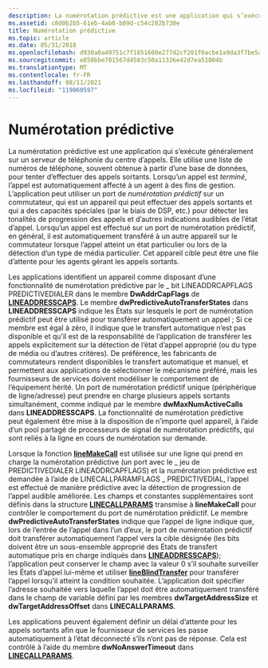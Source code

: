```yaml
---
description: La numérotation prédictive est une application qui s’exécute généralement sur un serveur de téléphonie du centre d’appels.
ms.assetid: c8d0b2b5-61eb-4ab0-b09d-c54c282b730e
title: Numérotation prédictive
ms.topic: article
ms.date: 05/31/2018
ms.openlocfilehash: d930a0a49751c7f1851600e277d2cf201f0acbe1a9da3f7be5aa9f2e4b38439c
ms.sourcegitcommit: e858bbe701567d4583c50a11326e42d7ea51804b
ms.translationtype: MT
ms.contentlocale: fr-FR
ms.lasthandoff: 08/11/2021
ms.locfileid: "119060597"
---
```

# <a name="predictive-dialing"></a>Numérotation prédictive

La numérotation prédictive est une application qui s’exécute généralement sur un serveur de téléphonie du centre d’appels. Elle utilise une liste de numéros de téléphone, souvent obtenue à partir d’une base de données, pour tenter d’effectuer des appels sortants. Lorsqu’un appel est *terminé*, l’appel est automatiquement affecté à un agent à des fins de gestion. L’application peut utiliser un port de *numérotation prédictif* sur un commutateur, qui est un appareil qui peut effectuer des appels sortants et qui a des capacités spéciales (par le biais de DSP, etc.) pour détecter les tonalités de progression des appels et d’autres indications audibles de l’état d’appel. Lorsqu’un appel est effectué sur un port de numérotation prédictif, en général, il est automatiquement transféré à un autre appareil sur le commutateur lorsque l’appel atteint un état particulier ou lors de la détection d’un type de média particulier. Cet appareil cible peut être une file d’attente pour les agents gérant les appels sortants.

Les applications identifient un appareil comme disposant d’une fonctionnalité de numérotation prédictive par le \_ bit LINEADDRCAPFLAGS PREDICTIVEDIALER dans le membre **DwAddrCapFlags** de [**LINEADDRESSCAPS**](/windows/desktop/api/Tapi/ns-tapi-lineaddresscaps). Le membre **dwPredictiveAutoTransferStates** dans **LINEADDRESSCAPS** indique les États sur lesquels le port de numérotation prédictif peut être utilisé pour transférer automatiquement un appel ; Si ce membre est égal à zéro, il indique que le transfert automatique n’est pas disponible et qu’il est de la responsabilité de l’application de transférer les appels explicitement sur la détection de l’état d’appel approprié (ou du type de média ou d’autres critères). De préférence, les fabricants de commutateurs rendent disponibles le transfert automatique et manuel, et permettent aux applications de sélectionner le mécanisme préféré, mais les fournisseurs de services doivent modéliser le comportement de l’équipement hérité. Un port de numérotation prédictif unique (périphérique de ligne/adresse) peut prendre en charge plusieurs appels sortants simultanément, comme indiqué par le membre **dwMaxNumActiveCalls** dans **LINEADDRESSCAPS**. La fonctionnalité de numérotation prédictive peut également être mise à la disposition de n’importe quel appareil, à l’aide d’un pool partagé de processeurs de signal de numérotation prédictifs, qui sont reliés à la ligne en cours de numérotation sur demande.

Lorsque la fonction [**lineMakeCall**](/windows/desktop/api/Tapi/nf-tapi-linemakecall) est utilisée sur une ligne qui prend en charge la numérotation prédictive (un port avec le \_ jeu de PREDICTIVEDIALER LINEADDRCAPFLAGS) et la numérotation prédictive est demandée à l’aide de LINECALLPARAMFLAGS \_ PREDICTIVEDIAL, l’appel est effectué de manière prédictive avec la détection de progression de l’appel audible améliorée. Les champs et constantes supplémentaires sont définis dans la structure [**LINECALLPARAMS**](/windows/desktop/api/Tapi/ns-tapi-linecallparams) transmise à **lineMakeCall** pour contrôler le comportement du port de numérotation prédictif. Le membre **dwPredictiveAutoTransferStates** indique que l’appel de ligne indique que, lors de l’entrée de l’appel dans l’un d’eux, le port de numérotation prédictif doit transférer automatiquement l’appel vers la cible désignée (les bits doivent être un sous-ensemble approprié des États de transfert automatique pris en charge indiqués dans [**LINEADDRESSCAPS**](/windows/desktop/api/Tapi/ns-tapi-lineaddresscaps)); l’application peut conserver le champ avec la valeur 0 s’il souhaite surveiller les États d’appel lui-même et utiliser [**lineBlindTransfer**](/windows/desktop/api/Tapi/nf-tapi-lineblindtransfer) pour transférer l’appel lorsqu’il atteint la condition souhaitée. L’application doit spécifier l’adresse souhaitée vers laquelle l’appel doit être automatiquement transféré dans le champ de variable défini par les membres **dwTargetAddressSize** et **dwTargetAddressOffset** dans **LINECALLPARAMS**.

Les applications peuvent également définir un délai d’attente pour les appels sortants afin que le fournisseur de services les passe automatiquement à l’état déconnecté s’ils n’ont pas de réponse. Cela est contrôlé à l’aide du membre **dwNoAnswerTimeout** dans [**LINECALLPARAMS**](/windows/desktop/api/Tapi/ns-tapi-linecallparams).

 

 



